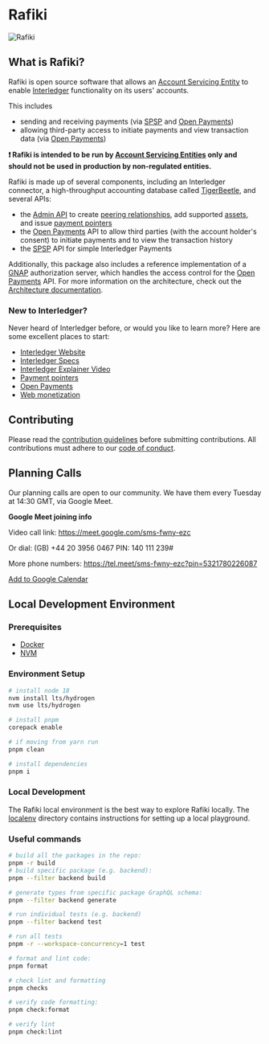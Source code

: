 # Rafiki

![Rafiki](https://github.com/interledger/rafiki/assets/20246798/528b1978-0e02-4bc4-a6b4-e8e81d2f3c3a)

## What is Rafiki?

Rafiki is open source software that allows an [Account Servicing Entity](https://rafiki.dev/concepts/account-servicing-entity/) to enable [Interledger](https://rafiki.dev/concepts/interledger-protocol/overview/) functionality on its users' accounts.

This includes

- sending and receiving payments (via [SPSP](https://rafiki.dev/reference/glossary/#simple-payments-setup-protocol-spsp) and [Open Payments](https://rafiki.dev/concepts/open-payments/overview/))
- allowing third-party access to initiate payments and view transaction data (via [Open Payments](https://rafiki.dev/concepts/open-payments/overview/))

**❗ Rafiki is intended to be run by [Account Servicing Entities](https://rafiki.dev/reference/glossary/#account-servicing-entity) only and should not be used in production by non-regulated entities.**

Rafiki is made up of several components, including an Interledger connector, a high-throughput accounting database called [TigerBeetle](https://rafiki.dev/concepts/accounting/tigerbeetle/), and several APIs:

- the [Admin API](https://rafiki.dev/apis/backend/schema/) to create [peering relationships](https://rafiki.dev/concepts/interledger-protocol/peering/), add supported [assets](https://rafiki.dev/concepts/asset/), and issue [payment pointers](https://rafiki.dev/reference/glossary/#payment-pointer)
- the [Open Payments](https://rafiki.dev/reference/glossary/#open-payments) API to allow third parties (with the account holder's consent) to initiate payments and to view the transaction history
- the [SPSP](https://rafiki.dev/reference/glossary/#simple-payments-setup-protocol-spsp) API for simple Interledger Payments

Additionally, this package also includes a reference implementation of a [GNAP](https://rafiki.dev/reference/glossary/#grant-negotiation-authorization-protocol) authorization server, which handles the access control for the [Open Payments](https://rafiki.dev/reference/glossary/#open-payments) API. For more information on the architecture, check out the [Architecture documentation](https://rafiki.dev/introduction/architecture/).

### New to Interledger?

Never heard of Interledger before, or would you like to learn more? Here are some excellent places to start:

- [Interledger Website](https://interledger.org/)
- [Interledger Specs](https://interledger.org/rfcs/0027-interledger-protocol-4/)
- [Interledger Explainer Video](https://twitter.com/Interledger/status/1567916000074678272)
- [Payment pointers](https://paymentpointers.org/)
- [Open Payments](https://openpayments.guide/)
- [Web monetization](https://webmonetization.org/)

## Contributing

Please read the [contribution guidelines](.github/contributing.md) before submitting contributions. All contributions must adhere to our [code of conduct](.github/code_of_conduct.md).

## Planning Calls

Our planning calls are open to our community. We have them every Tuesday at 14:30 GMT, via Google Meet.

**Google Meet joining info**

Video call link: https://meet.google.com/sms-fwny-ezc

Or dial: ‪(GB) +44 20 3956 0467‬ PIN: ‪140 111 239‬#

More phone numbers: https://tel.meet/sms-fwny-ezc?pin=5321780226087

[Add to Google Calendar](https://calendar.google.com/calendar/event?action=TEMPLATE&tmeid=YjN1NW5ibDloN2dua2IwM2thOWlrZXRvMTVfMjAyMzA0MTdUMTUwMDAwWiBjX2NqMDI3Z21oc3VqazkxZXZpMjRkOXB2bXQ0QGc&tmsrc=c_cj027gmhsujk91evi24d9pvmt4%40group.calendar.google.com&scp=ALL)

## Local Development Environment

### Prerequisites

- [Docker](https://docs.docker.com/get-docker/)
- [NVM](https://github.com/nvm-sh/nvm)

### Environment Setup

```sh
# install node 18
nvm install lts/hydrogen
nvm use lts/hydrogen

# install pnpm
corepack enable

# if moving from yarn run
pnpm clean

# install dependencies
pnpm i
```

### Local Development

The Rafiki local environment is the best way to explore Rafiki locally. The [localenv](localenv) directory contains instructions for setting up a local playground.

### Useful commands

```sh
# build all the packages in the repo:
pnpm -r build
# build specific package (e.g. backend):
pnpm --filter backend build

# generate types from specific package GraphQL schema:
pnpm --filter backend generate

# run individual tests (e.g. backend)
pnpm --filter backend test

# run all tests
pnpm -r --workspace-concurrency=1 test

# format and lint code:
pnpm format

# check lint and formatting
pnpm checks

# verify code formatting:
pnpm check:format

# verify lint
pnpm check:lint
```
